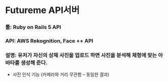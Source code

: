 # Futureme API서버

### 툴: Ruby on Rails 5 API
### API: AWS Rekognition, Face ++ API
### 설명: 유저가 자신의 상체 사진을 업로드 하면 사진을 분석해 체형에 맞는 아바타를 생성해 준다. 

* 사진 인식 기능 (카메라와 거리 무관함 – 동일한 결과)
